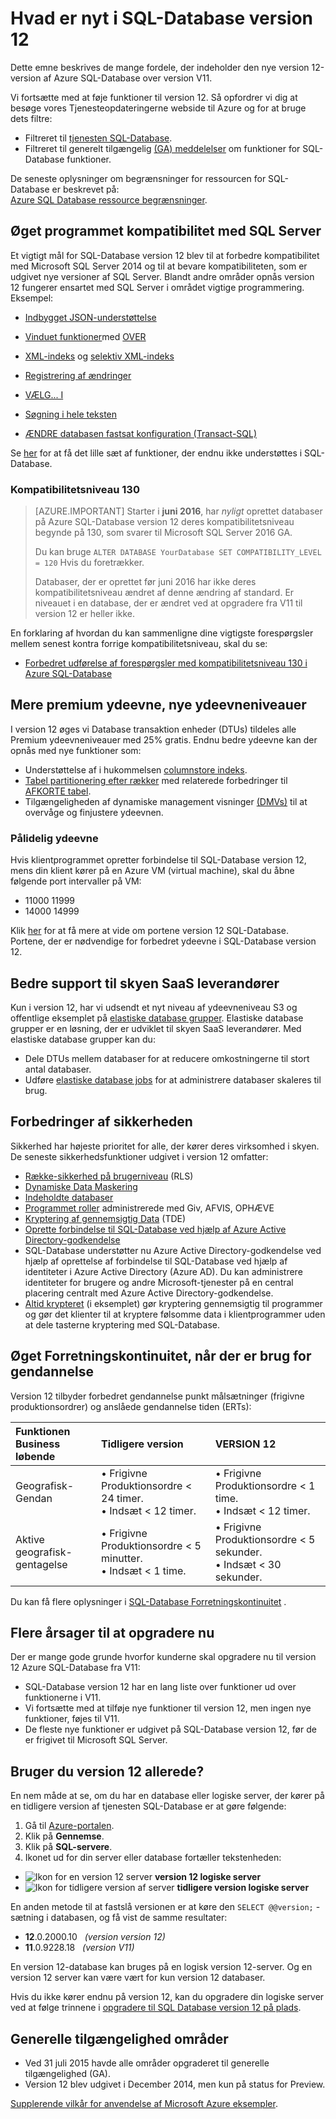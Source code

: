 <properties
    pageTitle="Hvad er nyt i SQL-Database version 12 | Microsoft Azure"
    description="Beskriver, hvorfor business systemer, der bruger Azure SQL-Database i skyen drage fordel ved at opgradere til version version 12 nu."
    services="sql-database"
    documentationCenter=""
    authors="MightyPen"
    manager="jhubbard"
    editor=""/>


<tags
    ms.service="sql-database"
    ms.workload="data-management"
    ms.tgt_pltfrm="na"
    ms.devlang="na"
    ms.topic="article"
    ms.date="08/15/2016"
    ms.author="genemi"/>


# <a name="whats-new-in-sql-database-v12"></a>Hvad er nyt i SQL-Database version 12


Dette emne beskrives de mange fordele, der indeholder den nye version 12-version af Azure SQL-Database over version V11.


Vi fortsætte med at føje funktioner til version 12. Så opfordrer vi dig at besøge vores Tjenesteopdateringerne webside til Azure og for at bruge dets filtre:


- Filtreret til [tjenesten SQL-Database](https://azure.microsoft.com/updates/?service=sql-database).
- Filtreret til generelt tilgængelig [(GA) meddelelser](http://azure.microsoft.com/updates/?service=sql-database&update-type=general-availability) om funktioner for SQL-Database funktioner.


De seneste oplysninger om begrænsninger for ressourcen for SQL-Database er beskrevet på:<br/>[Azure SQL Database ressource begrænsninger](sql-database-resource-limits.md).


## <a name="increased-application-compatibility-with-sql-server"></a>Øget programmet kompatibilitet med SQL Server


Et vigtigt mål for SQL-Database version 12 blev til at forbedre kompatibilitet med Microsoft SQL Server 2014 og til at bevare kompatibiliteten, som er udgivet nye versioner af SQL Server. Blandt andre områder opnås version 12 fungerer ensartet med SQL Server i området vigtige programmering. Eksempel:

- [Indbygget JSON-understøttelse](https://msdn.microsoft.com/library/dn921897.aspx)

- [Vinduet funktioner](http://msdn.microsoft.com/library/ms189798.aspx)med [OVER](http://msdn.microsoft.com/library/ms189461.aspx)

- [XML-indeks](http://msdn.microsoft.com/library/bb934097.aspx) og [selektiv XML-indeks](http://msdn.microsoft.com/library/jj670104.aspx)

- [Registrering af ændringer](http://msdn.microsoft.com/library/bb933875.aspx)

- [VÆLG... I](http://msdn.microsoft.com/library/ms188029.aspx)

- [Søgning i hele teksten](http://msdn.microsoft.com/library/ms142571.aspx)

- [ÆNDRE databasen fastsat konfiguration (Transact-SQL)](http://msdn.microsoft.com/library/mt629158.aspx)

Se [her](sql-database-transact-sql-information.md) for at få det lille sæt af funktioner, der endnu ikke understøttes i SQL-Database.


### <a name="compatibility-level-130"></a>Kompatibilitetsniveau 130


> [AZURE.IMPORTANT] Starter i **juni 2016**, har *nyligt* oprettet databaser på Azure SQL-Database version 12 deres kompatibilitetsniveau begynde på 130, som svarer til Microsoft SQL Server 2016 GA.
> 
> Du kan bruge `ALTER DATABASE YourDatabase SET COMPATIBILITY_LEVEL = 120` Hvis du foretrækker.
> 
> Databaser, der er oprettet før juni 2016 har ikke deres kompatibilitetsniveau ændret af denne ændring af standard. Er niveauet i en database, der er ændret ved at opgradere fra V11 til version 12 er heller ikke.



En forklaring af hvordan du kan sammenligne dine vigtigste forespørgsler mellem senest kontra forrige kompatibilitetsniveau, skal du se:

- [Forbedret udførelse af forespørgsler med kompatibilitetsniveau 130 i Azure SQL-Database](sql-database-compatibility-level-query-performance-130.md)



## <a name="more-premium-performance-new-performance-levels"></a>Mere premium ydeevne, nye ydeevneniveauer


I version 12 øges vi Database transaktion enheder (DTUs) tildeles alle Premium ydeevneniveauer med 25% gratis. Endnu bedre ydeevne kan der opnås med nye funktioner som:


- Understøttelse af i hukommelsen [columnstore indeks](http://msdn.microsoft.com/library/gg492153.aspx).
- [Tabel partitionering efter rækker](http://msdn.microsoft.com/library/ms187802.aspx) med relaterede forbedringer til [AFKORTE tabel](http://msdn.microsoft.com/library/ms177570.aspx).
- Tilgængeligheden af dynamiske management visninger [(DMVs)](http://msdn.microsoft.com/library/ms188754.aspx) til at overvåge og finjustere ydeevnen.


### <a name="reliable-performance"></a>Pålidelig ydeevne


Hvis klientprogrammet opretter forbindelse til SQL-Database version 12, mens din klient kører på en Azure VM (virtual machine), skal du åbne følgende port intervaller på VM:

- 11000 11999
- 14000 14999


Klik [her](sql-database-develop-direct-route-ports-adonet-v12.md) for at få mere at vide om portene version 12 SQL-Database. Portene, der er nødvendige for forbedret ydeevne i SQL-Database version 12.


## <a name="better-support-for-cloud-saas-vendors"></a>Bedre support til skyen SaaS leverandører


Kun i version 12, har vi udsendt et nyt niveau af ydeevneniveau S3 og offentlige eksemplet på [elastiske database grupper](sql-database-elastic-pool.md). Elastiske database grupper er en løsning, der er udviklet til skyen SaaS leverandører.  Med elastiske database grupper kan du:


- Dele DTUs mellem databaser for at reducere omkostningerne til stort antal databaser.
- Udføre [elastiske database jobs](sql-database-elastic-jobs-overview.md) for at administrere databaser skaleres til brug.


## <a name="security-enhancements"></a>Forbedringer af sikkerheden


Sikkerhed har højeste prioritet for alle, der kører deres virksomhed i skyen. De seneste sikkerhedsfunktioner udgivet i version 12 omfatter:


- [Række-sikkerhed på brugerniveau](http://msdn.microsoft.com/library/dn765131.aspx) (RLS)
- [Dynamiske Data Maskering](sql-database-dynamic-data-masking-get-started.md)
- [Indeholdte databaser](http://msdn.microsoft.com/library/ff929188.aspx)
- [Programmet roller](http://msdn.microsoft.com/library/ms190998.aspx) administrerede med Giv, AFVIS, OPHÆVE
- [Kryptering af gennemsigtig Data](http://msdn.microsoft.com/library/0bf7e8ff-1416-4923-9c4c-49341e208c62.aspx) (TDE)
- [Oprette forbindelse til SQL-Database ved hjælp af Azure Active Directory-godkendelse](sql-database-aad-authentication.md)
 - SQL-Database understøtter nu Azure Active Directory-godkendelse ved hjælp af oprettelse af forbindelse til SQL-Database ved hjælp af identiteter i Azure Active Directory (Azure AD). Du kan administrere identiteter for brugere og andre Microsoft-tjenester på en central placering centralt med Azure Active Directory-godkendelse.
- [Altid krypteret](https://msdn.microsoft.com/library/mt163865.aspx) (i eksemplet) gør kryptering gennemsigtig til programmer og gør det klienter til at kryptere følsomme data i klientprogrammer uden at dele tasterne kryptering med SQL-Database.


## <a name="increased-business-continuity-when-recovery-is-needed"></a>Øget Forretningskontinuitet, når der er brug for gendannelse


Version 12 tilbyder forbedret gendannelse punkt målsætninger (frigivne produktionsordrer) og anslåede gendannelse tiden (ERTs):


| Funktionen Business løbende | Tidligere version | VERSION 12 |
| :-- | :-- | :-- |
| Geografisk-Gendan | • Frigivne Produktionsordre < 24 timer.<br/>• Indsæt < 12 timer. | • Frigivne Produktionsordre < 1 time.<br/>• Indsæt < 12 timer. |
| Aktive geografisk-gentagelse | • Frigivne Produktionsordre < 5 minutter.<br/>• Indsæt < 1 time. | • Frigivne Produktionsordre < 5 sekunder.<br/>• Indsæt < 30 sekunder. |


Du kan få flere oplysninger i [SQL-Database Forretningskontinuitet](sql-database-business-continuity.md) .


## <a name="more-reasons-to-upgrade-now"></a>Flere årsager til at opgradere nu


Der er mange gode grunde hvorfor kunderne skal opgradere nu til version 12 Azure SQL-Database fra V11:


- SQL-Database version 12 har en lang liste over funktioner ud over funktionerne i V11.
- Vi fortsætte med at tilføje nye funktioner til version 12, men ingen nye funktioner, føjes til V11.
- De fleste nye funktioner er udgivet på SQL-Database version 12, før de er frigivet til Microsoft SQL Server.


## <a name="are-you-using-v12-already"></a>Bruger du version 12 allerede?


En nem måde at se, om du har en database eller logiske server, der kører på en tidligere version af tjenesten SQL-Database er at gøre følgende:


1. Gå til [Azure-portalen](https://portal.azure.com/).
2. Klik på **Gennemse**.
3. Klik på **SQL-servere**.
4. Ikonet ud for din server eller database fortæller tekstenheden:
 - ![Ikon for en version 12 server](./media/sql-database-v12-whats-new/v12_icon.png) **version 12 logiske server**
 - ![Ikon for tidligere version af server](./media/sql-database-v12-whats-new/earlier_icon.png) **tidligere version logiske server**


En anden metode til at fastslå versionen er at køre den `SELECT @@version;` -sætning i databasen, og få vist de samme resultater:


- **12**.0.2000.10 &nbsp; *(version version 12)*
- **11**.0.9228.18 &nbsp; *(version V11)*


En version 12-database kan bruges på en logisk version 12-server. Og en version 12 server kan være vært for kun version 12 databaser.


Hvis du ikke kører endnu på version 12, kan du opgradere din logiske server ved at følge trinnene i [opgradere til SQL Database version 12 på plads](sql-database-v12-plan-prepare-upgrade.md).


## <a name="V12AzureSqlDbPreviewGaTable"></a>Generelle tilgængelighed områder


- Ved 31 juli 2015 havde alle områder opgraderet til generelle tilgængelighed (GA).
- Version 12 blev udgivet i December 2014, men kun på status for Preview.

[Supplerende vilkår for anvendelse af Microsoft Azure eksempler](https://azure.microsoft.com/support/legal/preview-supplemental-terms/).
